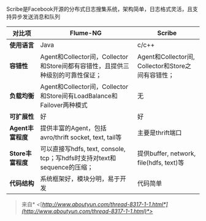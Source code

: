 Scribe是Facebook开源的分布式日志搜集系统，架构简单，日志格式灵活，且支持异步发送消息和队列

| 对比项            | Flume-NG                                                     | Scribe                                             |
| ----------------- | ------------------------------------------------------------ | -------------------------------------------------- |
| **使用语言**      | Java                                                         | c/c++                                              |
| **容错性**        | Agent和Collector间，Collector和Store间都有容错性，且提供三种级别的可靠性保证； | Agent和Collector间, Collector和Store之间有容错性； |
| **负载均衡**      | Agent和Collector间，Collector和Store间有LoadBalance和Failover两种模式 | 无                                                 |
| **可扩展性**      | 好                                                           | 好                                                 |
| **Agent丰富程度** | 提供丰富的Agent，包括avro/thrift socket, text, tail等        | 主要是thrift端口                                   |
| **Store丰富程度** | 可以直接写hdfs, text, console, tcp；写hdfs时支持对text和sequence的压缩； | 提供buffer, network, file(hdfs, text)等            |
| **代码结构**      | 系统框架好，模块分明，易于开发                               | 代码简单                                           |

 

> 来自* *<*[*http://www.aboutyun.com/thread-8317-1-1.html*](http://www.aboutyun.com/thread-8317-1-1.html)*>*